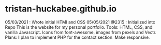 # tristan-huckabee.github.io

05/03/2021 : Wrote initial HTMl and CSS
05/05/2021 @2315 : Initialized into Repo
This is the website for my personal portfolio.
Tools: HTML, CSS, and vanilla Javascript. Icons from font-awesome, images from pexels and Vectr.
Plans: I plan to implement PHP for the contact section. Make responsive.
